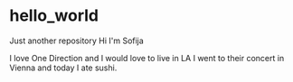 # hello_world
Just another repository
Hi I'm Sofija

I love One Direction and I would love to live in LA
I went to their concert in Vienna and today I ate sushi.
